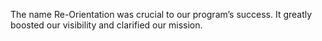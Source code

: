 ---
---

The name Re-Orientation was crucial to our program’s success. It greatly boosted our visibility and clarified our mission.
